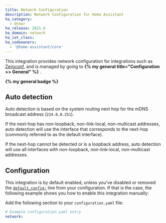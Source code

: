 ```yaml
---
title: Network Configuration
description: Network Configuration for Home Assistant
ha_category:
  - Other
ha_release: 2021.6
ha_domain: network
ha_iot_class:
ha_codeowners:
  - '@home-assistant/core'
---
```


This integration provides network configuration for integrations such as [Zeroconf](/integrations/zeroconf/), and is managed by going to **{% my general title="Configuration >> General" %}** .

**{% my general badge %}**

## Auto detection

Auto detection is based on the system routing next hop for the mDNS broadcast address (`224.0.0.251`).

If the next-hop has non-loopback, non-link-local, non-multicast addresses, auto detection will use the interface that corresponds to the next-hop (commonly referred to as the default interface).

If the next-hop cannot be detected or is a loopback address, auto detection will use all interfaces with non-loopback, non-link-local, non-multicast addresses. 

## Configuration

This integration is by default enabled, unless you've disabled or removed the [`default_config:`](/integrations/default_config/) line from your configuration. If that is the case, the following example shows you how to enable this integration manually:

Add the following section to your `configuration.yaml` file:

```yaml
# Example configuration.yaml entry
network:
```
